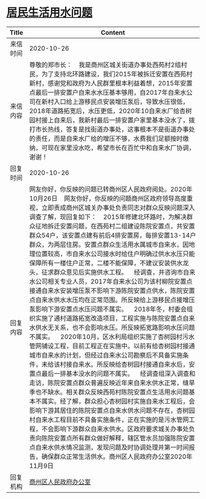 # [居民生活用水问题](http://www.shangluo.gov.cn/zmhd/ldxxxx.jsp?urltype=leadermail.LeaderMailContentUrl&wbtreeid=1112&leadermailid=6564)

| Title |                                                                                                                                                                                                                                                                                                                                                                                                                                  Content                                                                                                                                                                                                                                                                                                                                                                                                                                   |
|:-----:|----------------------------------------------------------------------------------------------------------------------------------------------------------------------------------------------------------------------------------------------------------------------------------------------------------------------------------------------------------------------------------------------------------------------------------------------------------------------------------------------------------------------------------------------------------------------------------------------------------------------------------------------------------------------------------------------------------------------------------------------------------------------------------------------------------------------------------------------------------------------------|
| 来信时间  | 2020-10-26                                                                                                                                                                                                                                                                                                                                                                                                                                                                                                                                                                                                                                                                                                                                                                                                                                                                 |
| 来信内容  | 尊敬的郑市长：    我是商州区城关街道办事处西苑村2组村民，为了支持北环路建设，我们2015年被拆迁安置在西苑村新村，感谢党和政府为人民群里根本利益着想，2015年安置点最后一排安置户自来水水压基本够用，自2017年自来水公司在新村入口给上游移民点安装增压泵后，导致水压很低，2018年道路拓宽后，水压更低，2020年10自来水厂给杏树园村接上自来后，我新村最后一排安置户家里基本没水了，拨打市长热线，答复是找街道办事处，这事根本不是街道办事处的责任，而是自来水厂给的增压不够，水费我们足额按时缴纳，可现在家里没水吃，希望市长在百忙中和自来水厂协调，谢谢！                                                                                                                                                                                                                                                                                                                                                                                                                                                                                                                                                                                    |
| 回复时间  | 2020-10-26                                                                                                                                                                                                                                                                                                                                                                                                                                                                                                                                                                                                                                                                                                                                                                                                                                                                 |
| 回复内容  | 网友你好，你反映的问题已转商州区人民政府阅处。2020年10月26日    网友你好，你反映的问题商州区政府领导高度重视，立即责成商州区城关办事处负责同志对群众反映问题深入调查了解，现回复如下：    2015年修建北环路时，为解决群众征地拆迁安置问题，在西苑村二组建设陈院安置点，共安置群众54户，该安置点建有前后4排安置房，每排安置13-14户群众，为两层住房。安置点群众生活用水属城市自来水，因地理位置较高，市自来水公司接水时给住户明确过供水水压只能保障所有一楼住户正常，二楼不能保障，不建议安装供水龙头，征求群众意见后实施供水工程。    经调查，并咨询市自来水公司相关专业人员，2017年自来水公司为该村柳院安置点接通自来水安装增压泵不影响下游陈院安置点供水，陈院安置点自来水供水水压均在正常范围。所反映给上游移民点接增压泵影响下游安置点水压问题不属实。    2018年冬，村委会组织实施了通村道路拓宽改造项目，工程实施与陈院安置点自来水供水无关系，也不会影响水压。所反映拓宽路影响水压问题不属实。    2020年10月，区水利局组织实施了杏树园村污水管网铺设工程，目前工程正在实施中。以前有给杏树园村接通城市自来水的计划，但经过自来水公司勘察后不具备实施条件，未给该村接自来水。所反映给杏树园村接通自来水后，安置点最后一排基本没水的问题不属实。    经调查组深入调查和走访，陈院安置点群众普遍反映近年来自来水供水正常，缝旱季也不缺水。相关群众反映西苑村陈院安置点生活用水问题基本不属实。经了解，群众担心杏树园村实施自来水工程后，会影响下游其居住的陈院安置点自来水供水问题不存在，杏树园村自来水工程目前不具备实施条件，正在实施的是污水管网工程，不会影响下游群众自来水供水。区政府要求城关办事处负责向陈院安置点所有群众做好解释，辖区管水员加强陈院安置点自来水供水情况监测，发现问题及时协调处理并第一时间报告，确保群众正常生活供水。商州区人民政府办公室2020年11月9日 |
| 回复机构  | [商州区人民政府办公室](../../category/agencies/商州区人民政府办公室.md)                                                                                                                                                                                                                                                                                                                                                                                                                                                                                                                                                                                                                                                                                                                                                                                                                        |